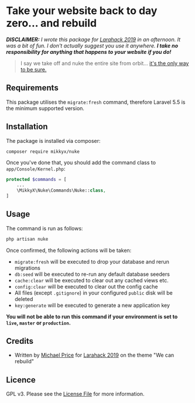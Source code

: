 # Take your website back to day zero... and rebuild

_**DISCLAIMER:** I wrote this package for [Larahack 2019](https://www.larahack.com) in an afternoon. It was a bit of fun. I don't actually suggest you use it anywhere. **I take no responsibility for anything that happens to your website if you do!**_

> I say we take off and nuke the entire site from orbit...
> [it's the only way to be sure.](https://www.youtube.com/watch?v=aCbfMkh940Q)

## Requirements

This package utilises the `migrate:fresh` command, therefore Laravel 5.5 is the minimum supported version.

## Installation

The package is installed via composer:

```bash
composer require mikkyx/nuke
```
Once you've done that, you should add the command class to `app/Console/Kernel.php`:

```php
protected $commands = [
    ...
    \MikkyX\Nuke\Commands\Nuke::class,
]
```
## Usage

The command is run as follows:

```bash
php artisan nuke
```

Once confirmed, the following actions will be taken:

* `migrate:fresh` will be executed to drop your database and rerun migrations
* `db:seed` will be executed to re-run any default database seeders
* `cache:clear` will be executed to clear out any cached views etc.
* `config:clear` will be executed to clear out the config cache
* All files (except `.gitignore`) in your configured `public` disk will be deleted
* `key:generate` will be executed to generate a new application key

**You will not be able to run this command if your environment is set to `live`, `master` or `production`.**

## Credits

* Written by [Michael Price](https://github.com/mikkyx) for [Larahack 2019](https://www.larahack.com) on the theme "We can rebuild"

## Licence

GPL v3. Please see the [License File](LICENSE) for more information.